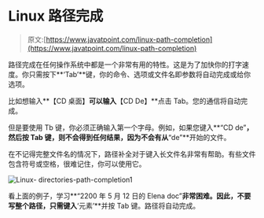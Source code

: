 # Linux 路径完成

> 原文:[https://www.javatpoint.com/linux-path-completion](https://www.javatpoint.com/linux-path-completion)

路径完成在任何操作系统中都是一个非常有用的特性。这是为了加快你的打字速度。你只需按下**‘Tab’**键，你的命令、选项或文件名即参数将自动完成或给你选项。

比如想输入**【CD 桌面】**可以输入**【CD De】**点击 Tab。您的通信将自动完成。

但是要使用 Tb 键，你必须正确输入第一个字母。例如，如果您键入**“CD de”**，然后按 Tab 键，则不会得到任何结果，因为不会有从**“de”**开始的文件。

在不记得完整文件名的情况下，路径补全对于键入长文件名非常有帮助。有些文件包含符号或空格，很难记住，你可以使用它。

![Linux- directories-path-completion1](../Images/6a75db4ae592f075ea467b52e2a33803.png)

看上面的例子，学习**“2200 年 5 月 12 日的 Elena doc”**非常困难。因此，不要写整个路径，只需键入**‘元素’**并按 Tab 键。路径将自动完成。